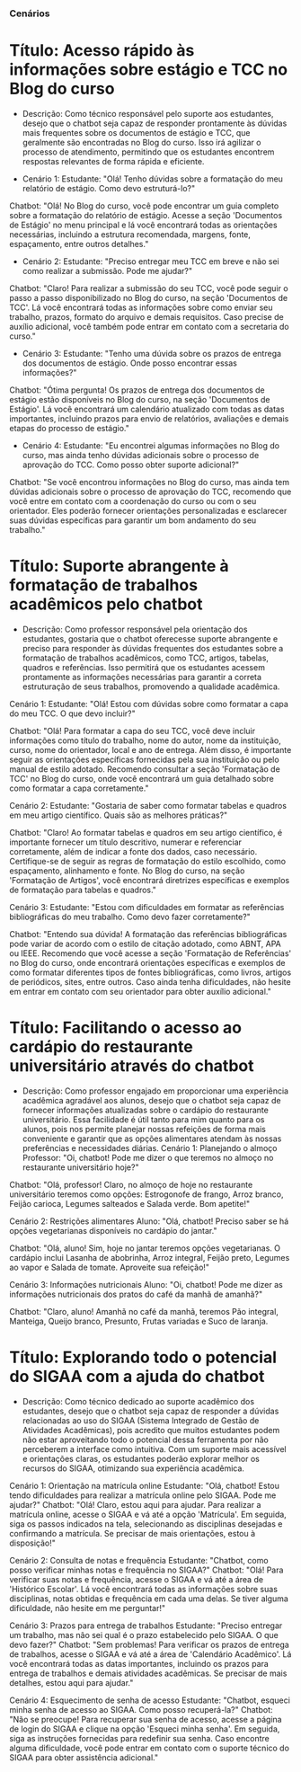 ### Cenários
# Título: Acesso rápido às informações sobre estágio e TCC no Blog do curso

- Descrição: Como técnico responsável pelo suporte aos estudantes, desejo que o chatbot seja capaz de responder prontamente às dúvidas mais frequentes sobre os documentos de estágio e TCC, que geralmente são encontradas no Blog do curso. Isso irá agilizar o processo de atendimento, permitindo que os estudantes encontrem respostas relevantes de forma rápida e eficiente.

- Cenário 1:
Estudante: "Olá! Tenho dúvidas sobre a formatação do meu relatório de estágio. Como devo estruturá-lo?"

Chatbot: "Olá! No Blog do curso, você pode encontrar um guia completo sobre a formatação do relatório de estágio. Acesse a seção 'Documentos de Estágio' no menu principal e lá você encontrará todas as orientações necessárias, incluindo a estrutura recomendada, margens, fonte, espaçamento, entre outros detalhes."

- Cenário 2:
Estudante: "Preciso entregar meu TCC em breve e não sei como realizar a submissão. Pode me ajudar?"

Chatbot: "Claro! Para realizar a submissão do seu TCC, você pode seguir o passo a passo disponibilizado no Blog do curso, na seção 'Documentos de TCC'. Lá você encontrará todas as informações sobre como enviar seu trabalho, prazos, formato do arquivo e demais requisitos. Caso precise de auxílio adicional, você também pode entrar em contato com a secretaria do curso."

- Cenário 3:
Estudante: "Tenho uma dúvida sobre os prazos de entrega dos documentos de estágio. Onde posso encontrar essas informações?"

Chatbot: "Ótima pergunta! Os prazos de entrega dos documentos de estágio estão disponíveis no Blog do curso, na seção 'Documentos de Estágio'. Lá você encontrará um calendário atualizado com todas as datas importantes, incluindo prazos para envio de relatórios, avaliações e demais etapas do processo de estágio."

- Cenário 4:
Estudante: "Eu encontrei algumas informações no Blog do curso, mas ainda tenho dúvidas adicionais sobre o processo de aprovação do TCC. Como posso obter suporte adicional?"

Chatbot: "Se você encontrou informações no Blog do curso, mas ainda tem dúvidas adicionais sobre o processo de aprovação do TCC, recomendo que você entre em contato com a coordenação do curso ou com o seu orientador. Eles poderão fornecer orientações personalizadas e esclarecer suas dúvidas específicas para garantir um bom andamento do seu trabalho."

# Título: Suporte abrangente à formatação de trabalhos acadêmicos pelo chatbot

- Descrição: Como professor responsável pela orientação dos estudantes, gostaria que o chatbot oferecesse suporte abrangente e preciso para responder às dúvidas frequentes dos estudantes sobre a formatação de trabalhos acadêmicos, como TCC, artigos, tabelas, quadros e referências. Isso permitirá que os estudantes acessem prontamente as informações necessárias para garantir a correta estruturação de seus trabalhos, promovendo a qualidade acadêmica.

Cenário 1:
Estudante: "Olá! Estou com dúvidas sobre como formatar a capa do meu TCC. O que devo incluir?"

Chatbot: "Olá! Para formatar a capa do seu TCC, você deve incluir informações como título do trabalho, nome do autor, nome da instituição, curso, nome do orientador, local e ano de entrega. Além disso, é importante seguir as orientações específicas fornecidas pela sua instituição ou pelo manual de estilo adotado. Recomendo consultar a seção 'Formatação de TCC' no Blog do curso, onde você encontrará um guia detalhado sobre como formatar a capa corretamente."

Cenário 2:
Estudante: "Gostaria de saber como formatar tabelas e quadros em meu artigo científico. Quais são as melhores práticas?"

Chatbot: "Claro! Ao formatar tabelas e quadros em seu artigo científico, é importante fornecer um título descritivo, numerar e referenciar corretamente, além de indicar a fonte dos dados, caso necessário. Certifique-se de seguir as regras de formatação do estilo escolhido, como espaçamento, alinhamento e fonte. No Blog do curso, na seção 'Formatação de Artigos', você encontrará diretrizes específicas e exemplos de formatação para tabelas e quadros."

Cenário 3:
Estudante: "Estou com dificuldades em formatar as referências bibliográficas do meu trabalho. Como devo fazer corretamente?"

Chatbot: "Entendo sua dúvida! A formatação das referências bibliográficas pode variar de acordo com o estilo de citação adotado, como ABNT, APA ou IEEE. Recomendo que você acesse a seção 'Formatação de Referências' no Blog do curso, onde encontrará orientações específicas e exemplos de como formatar diferentes tipos de fontes bibliográficas, como livros, artigos de periódicos, sites, entre outros. Caso ainda tenha dificuldades, não hesite em entrar em contato com seu orientador para obter auxílio adicional."


# Título: Facilitando o acesso ao cardápio do restaurante universitário através do chatbot

- Descrição: Como professor engajado em proporcionar uma experiência acadêmica agradável aos alunos, desejo que o chatbot seja capaz de fornecer informações atualizadas sobre o cardápio do restaurante universitário. Essa facilidade é útil tanto para mim quanto para os alunos, pois nos permite planejar nossas refeições de forma mais conveniente e garantir que as opções alimentares atendam às nossas preferências e necessidades diárias.
Cenário 1: Planejando o almoço
Professor: "Oi, chatbot! Pode me dizer o que teremos no almoço no restaurante universitário hoje?"

Chatbot: "Olá, professor! Claro, no almoço de hoje no restaurante universitário teremos como opções: Estrogonofe de frango, Arroz branco, Feijão carioca, Legumes salteados e Salada verde. Bom apetite!"

Cenário 2: Restrições alimentares
Aluno: "Olá, chatbot! Preciso saber se há opções vegetarianas disponíveis no cardápio do jantar."

Chatbot: "Olá, aluno! Sim, hoje no jantar teremos opções vegetarianas. O cardápio inclui Lasanha de abobrinha, Arroz integral, Feijão preto, Legumes ao vapor e Salada de tomate. Aproveite sua refeição!"

Cenário 3: Informações nutricionais
Aluno: "Oi, chatbot! Pode me dizer as informações nutricionais dos pratos do café da manhã de amanhã?"

Chatbot: "Claro, aluno! Amanhã no café da manhã, teremos Pão integral, Manteiga, Queijo branco, Presunto, Frutas variadas e Suco de laranja. 

# Título: Explorando todo o potencial do SIGAA com a ajuda do chatbot

- Descrição: Como técnico dedicado ao suporte acadêmico dos estudantes, desejo que o chatbot seja capaz de responder a dúvidas relacionadas ao uso do SIGAA (Sistema Integrado de Gestão de Atividades Acadêmicas), pois acredito que muitos estudantes podem não estar aproveitando todo o potencial dessa ferramenta por não perceberem a interface como intuitiva. Com um suporte mais acessível e orientações claras, os estudantes poderão explorar melhor os recursos do SIGAA, otimizando sua experiência acadêmica.

Cenário 1: Orientação na matrícula online
Estudante: "Olá, chatbot! Estou tendo dificuldades para realizar a matrícula online pelo SIGAA. Pode me ajudar?"
Chatbot: "Olá! Claro, estou aqui para ajudar. Para realizar a matrícula online, acesse o SIGAA e vá até a opção 'Matrícula'. Em seguida, siga os passos indicados na tela, selecionando as disciplinas desejadas e confirmando a matrícula. Se precisar de mais orientações, estou à disposição!"

Cenário 2: Consulta de notas e frequência
Estudante: "Chatbot, como posso verificar minhas notas e frequência no SIGAA?"
Chatbot: "Olá! Para verificar suas notas e frequência, acesse o SIGAA e vá até a área de 'Histórico Escolar'. Lá você encontrará todas as informações sobre suas disciplinas, notas obtidas e frequência em cada uma delas. Se tiver alguma dificuldade, não hesite em me perguntar!"

Cenário 3: Prazos para entrega de trabalhos
Estudante: "Preciso entregar um trabalho, mas não sei qual é o prazo estabelecido pelo SIGAA. O que devo fazer?"
Chatbot: "Sem problemas! Para verificar os prazos de entrega de trabalhos, acesse o SIGAA e vá até a área de 'Calendário Acadêmico'. Lá você encontrará todas as datas importantes, incluindo os prazos para entrega de trabalhos e demais atividades acadêmicas. Se precisar de mais detalhes, estou aqui para ajudar."

Cenário 4: Esquecimento de senha de acesso
Estudante: "Chatbot, esqueci minha senha de acesso ao SIGAA. Como posso recuperá-la?"
Chatbot: "Não se preocupe! Para recuperar sua senha de acesso, acesse a página de login do SIGAA e clique na opção 'Esqueci minha senha'. Em seguida, siga as instruções fornecidas para redefinir sua senha. Caso encontre alguma dificuldade, você pode entrar em contato com o suporte técnico do SIGAA para obter assistência adicional."


